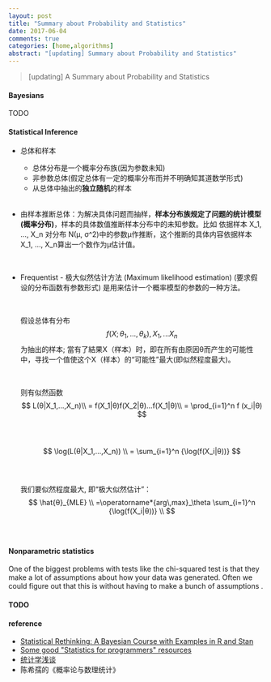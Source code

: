 ```yaml
---
layout: post
title: "Summary about Probability and Statistics"
date: 2017-06-04
comments: true
categories: [home,algorithms]
abstract: "[updating] Summary about Probability and Statistics"
---
```


> [updating] A Summary about Probability and Statistics 

#### Bayesians   
TODO 


#### Statistical Inference
  * 总体和样本
    - 总体分布是一个概率分布族(因为参数未知)
    - 非参数总体(假定总体有一定的概率分布而并不明确知其道数学形式) 
    - 从总体中抽出的**独立随机**的样本  
     
    <br/>

  * 由样本推断总体：为解决具体问题而抽样，**样本分布族规定了问题的统计模型(概率分布)**，样本的具体数值推断样本分布中的未知参数。比如 依据样本 X_1, ..., X_n 对分布 N(μ, σ^2)中的参数μ作推断，这个推断的具体内容依据样本X_1, ..., X_n算出一个数作为μ估计值。  
  
    <br/>
    
  * Frequentist - 极大似然估计方法 (Maximum likelihood estimation) (要求假设的分布函数有参数形式) 是用来估计一个概率模型的参数的一种方法。 

    <br/>

    假设总体有分布 $$ f(X;θ_1,...,θ_k), X_1,...X_n $$ 为抽出的样本; 當有了結果X（样本）时，即在所有由原因θ而产生的可能性中，寻找一个值使这个X（样本）的“可能性”最大(即似然程度最大)。  

    <br/>

    则有似然函数
    $$ L(θ|X_1,...,X_n)\\   
       = f(X_1|θ)f(X_2|θ)...f(X_1|θ)\\
       = \prod_{i=1}^n f (x_i|θ)
    $$<br/><br/>   

    $$ \log(L(θ|X_1,...,X_n)) \\
      = \sum_{i=1}^n {\log(f(X_i|θ))}
    $$<br/><br/> 
     
     我们要似然程度最大, 即“极大似然估计”：
    $$ \hat{θ}_{MLE} \\
       =\operatorname*{arg\,max}_\theta \sum_{i=1}^n {\log(f(X_i|θ))}  \\
    $$<br/><br/>   
    
#### Nonparametric statistics
One of the biggest problems with tests like the chi-squared test is that they make a lot 
of assumptions about how your data was generated. Often we could figure out that this is 
without having to make a bunch of assumptions .  
 



#### TODO
    
    
#### reference 
* [Statistical Rethinking: A Bayesian Course with Examples in R and Stan](https://github.com/rmcelreath/statrethinking_winter2019) 
* [Some good "Statistics for programmers" resources](https://jvns.ca/blog/2017/04/17/statistics-for-programmers/)
* [统计学浅谈](http://episte.math.ntu.edu.tw/articles/mm/mm_03_3_07/index.html)
*  陈希孺的《概率论与数理统计》

